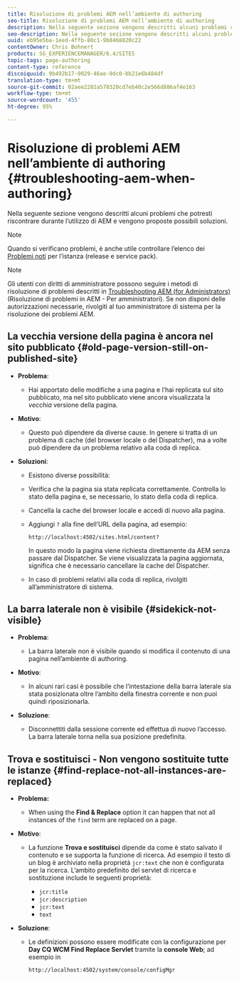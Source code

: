 ```yaml
---
title: Risoluzione di problemi AEM nell’ambiente di authoring
seo-title: Risoluzione di problemi AEM nell’ambiente di authoring
description: Nella seguente sezione vengono descritti alcuni problemi che potresti riscontrare durante l’utilizzo di AEM e vengono proposte possibili soluzioni.
seo-description: Nella seguente sezione vengono descritti alcuni problemi che potresti riscontrare durante l’utilizzo di AEM e vengono proposte possibili soluzioni.
uuid: eb95e5ba-1eed-4ffb-80c1-9b8468820c22
contentOwner: Chris Bohnert
products: SG_EXPERIENCEMANAGER/6.4/SITES
topic-tags: page-authoring
content-type: reference
discoiquuid: 9b492b17-9029-46ae-9dc0-bb21e6b484df
translation-type: tm+mt
source-git-commit: 02aee2202a570320cd7eb40c2e566d886af4e163
workflow-type: tm+mt
source-wordcount: '455'
ht-degree: 95%

---
```



# Risoluzione di problemi AEM nell’ambiente di authoring {#troubleshooting-aem-when-authoring}

Nella seguente sezione vengono descritti alcuni problemi che potresti riscontrare durante l’utilizzo di AEM e vengono proposte possibili soluzioni.

>[!NOTE]
>
>Quando si verificano problemi, è anche utile controllare l’elenco dei [Problemi noti](/help/release-notes/known-issues.md) per l’istanza (release e service pack).

>[!NOTE]
>
>Gli utenti con diritti di amministratore possono seguire i metodi di risoluzione di problemi descritti in [Troubleshooting AEM (for Administrators) ](/help/sites-administering/troubleshoot.md)(Risoluzione di problemi in AEM - Per amministratori). Se non disponi delle autorizzazioni necessarie, rivolgiti al tuo amministratore di sistema per la risoluzione dei problemi AEM.

## La vecchia versione della pagina è ancora nel sito pubblicato {#old-page-version-still-on-published-site}

* **Problema**:

   * Hai apportato delle modifiche a una pagina e l’hai replicata sul sito pubblicato, ma nel sito pubblicato viene ancora visualizzata la *vecchia* versione della pagina.

* **Motivo**:

   * Questo può dipendere da diverse cause. In genere si tratta di un problema di cache (del browser locale o del Dispatcher), ma a volte può dipendere da un problema relativo alla coda di replica.

* **Soluzioni**:

   * Esistono diverse possibilità:
   * Verifica che la pagina sia stata replicata correttamente. Controlla lo stato della pagina e, se necessario, lo stato della coda di replica.
   * Cancella la cache del browser locale e accedi di nuovo alla pagina.
   * Aggiungi `?` alla fine dell’URL della pagina, ad esempio:

      `http://localhost:4502/sites.html/content?`

      In questo modo la pagina viene richiesta direttamente da AEM senza passare dal Dispatcher. Se viene visualizzata la pagina aggiornata, significa che è necessario cancellare la cache del Dispatcher.

   * In caso di problemi relativi alla coda di replica, rivolgiti all’amministratore di sistema.

## La barra laterale non è visibile {#sidekick-not-visible}

* **Problema**:

   * La barra laterale non è visibile quando si modifica il contenuto di una pagina nell’ambiente di authoring.

* **Motivo**:

   * In alcuni rari casi è possibile che l’intestazione della barra laterale sia stata posizionata oltre l’ambito della finestra corrente e non puoi quindi riposizionarla.

* **Soluzione**:

   * Disconnettiti dalla sessione corrente ed effettua di nuovo l’accesso. La barra laterale torna nella sua posizione predefinita.

## Trova e sostituisci - Non vengono sostituite tutte le istanze {#find-replace-not-all-instances-are-replaced}

* **Problema:**

   * When using the **Find &amp; Replace** option it can happen that not all instances of the `find` term are replaced on a page.

* **Motivo**:

   * La funzione **Trova e sostituisci** dipende da come è stato salvato il contenuto e se supporta la funzione di ricerca. Ad esempio il testo di un blog è archiviato nella proprietà `jcr:text` che non è configurata per la ricerca. L’ambito predefinito del servlet di ricerca e sostituzione include le seguenti proprietà:

      * `jcr:title`
      * `jcr:description`
      * `jcr:text`
      * `text`

* **Soluzione**:

   * Le definizioni possono essere modificate con la configurazione per **Day CQ WCM Find Replace Servlet** tramite la **console Web**; ad esempio in

      `http://localhost:4502/system/console/configMgr`

